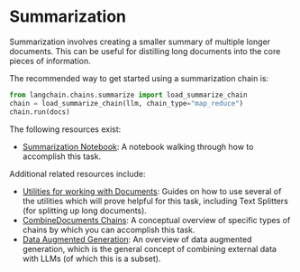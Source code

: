 # Summarization

Summarization involves creating a smaller summary of multiple longer documents.
This can be useful for distilling long documents into the core pieces of information.

The recommended way to get started using a summarization chain is:

```python
from langchain.chains.summarize import load_summarize_chain
chain = load_summarize_chain(llm, chain_type="map_reduce")
chain.run(docs)
```

The following resources exist:
- [Summarization Notebook](../modules/indexes/chain_examples/summarize.ipynb): A notebook walking through how to accomplish this task.

Additional related resources include:
- [Utilities for working with Documents](../reference/utils.rst): Guides on how to use several of the utilities which will prove helpful for this task, including Text Splitters (for splitting up long documents).
- [CombineDocuments Chains](../modules/indexes/combine_docs.md): A conceptual overview of specific types of chains by which you can accomplish this task.
- [Data Augmented Generation](./combine_docs.md): An overview of data augmented generation, which is the general concept of combining external data with LLMs (of which this is a subset).
